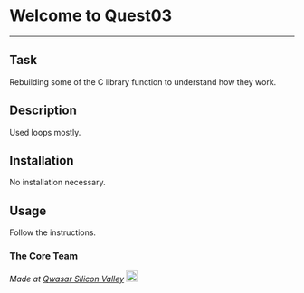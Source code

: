# Welcome to Quest03
***

## Task
Rebuilding some of the C library function to understand how they work.

## Description
Used loops mostly.

## Installation
No installation necessary.

## Usage
Follow the instructions.

### The Core Team


<span><i>Made at <a href='https://qwasar.io'>Qwasar Silicon Valley</a></i></span>
<span><img alt='Qwasar Silicon Valley Logo' src='https://storage.googleapis.com/qwasar-public/qwasar-logo_50x50.png' width='20px'></span>
